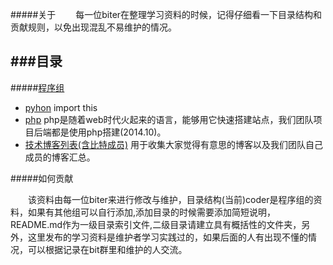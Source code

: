 #####关于
&emsp;&emsp;每一位biter在整理学习资料的时候，记得仔细看一下目录结构和贡献规则，以免出现混乱不易维护的情况。


###目录
----

#####[程序组](https://github.com/bitworkshop/learning-resource/tree/master/coder)


*   [pyhon](https://github.com/bitworkshop/learning-resource/blob/master/coder/python.md)
    import this   
*   [php](https://github.com/bitworkshop/learning-resource/blob/master/coder/php.md)
    php是随着web时代火起来的语言，能够用它快速搭建站点，我们团队项目后端都是使用php搭建(2014.10)。
*   [技术博客列表(含比特成员)](https://github.com/bitworkshop/learning-resource/blob/master/coder/blog.md)
    用于收集大家觉得有意思的博客以及我们团队自己成员的博客汇总。

#####如何贡献

&emsp;&emsp;该资料由每一位biter来进行修改与维护，目录结构(当前)coder是程序组的资料，如果有其他组可以自行添加,添加目录的时候需要添加简短说明，README.md作为一级目录索引文件,二级目录请建立具有概括性的文件夹，另外，这里发布的学习资料是维护者学习实践过的，如果后面的人有出现不懂的情况，可以根据记录在bit群里和维护的人交流。

